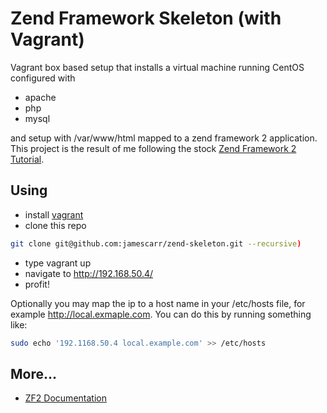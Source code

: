 # Zend Framework Skeleton (with Vagrant)
Vagrant box based setup that installs a virtual machine running CentOS
configured with 

* apache
* php
* mysql
      
and setup with /var/www/html mapped to a zend framework 2 application.
This project is the result of me following the stock [Zend Framework
2
Tutorial](http://zf2.readthedocs.org/en/latest/user-guide/overview.html).

## Using

- install [vagrant](http://www.vagrantup.com)
- clone this repo 
```bash
git clone git@github.com:jamescarr/zend-skeleton.git --recursive)

```

- type vagrant up
- navigate to http://192.168.50.4/
- profit!

Optionally you may map the ip to a host name in your /etc/hosts file,
for example http://local.exmaple.com. You can do this by running
something like:

```bash
sudo echo '192.1168.50.4 local.example.com' >> /etc/hosts

```

## More...
* [ZF2
Documentation](http://zf2.readthedocs.org/en/latest/index.html#userguide)
